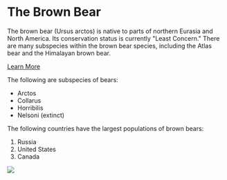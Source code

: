 <!DOCTYPE html>
<html>
<head>
  <title>Animals Around the World</title>
</head>
<body>
  <h1>The Brown Bear</h1>
  <p>The brown bear (Ursus arctos) is native to parts of northern Eurasia and North America. Its conservation status is currently "Least Concern." There are many subspecies within the brown bear species, including the Atlas bear and the Himalayan brown bear.</p>
  <a href="https://en.wikipedia.org/wiki/Brown_bear" target="_blank">Learn More</a>
  <p>The following are subspecies of bears:</p>
  <ul>
    <li>Arctos</li>
    <li>Collarus</li>
    <li>Horribilis</li>
    <li>Nelsoni (extinct)</li>
  </ul>
  <p>The following countries have the largest populations of brown bears:</p>
  <ol>
    <li>Russia</li>
    <li>United States</li>
    <li>Canada</li>
  </ol>
<img src="https://s3.amazonaws.com/codecademy-content/courses/web-101/web101-image_brownbear.jpg" />
</body> 
</html>
